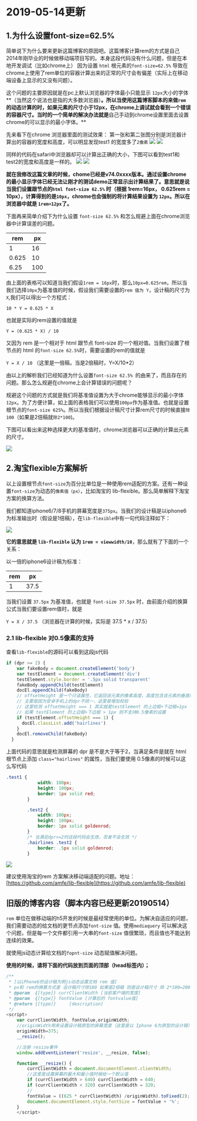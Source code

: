 # 2019-05-14更新

## 1.为什么设置font-size=62.5%
简单说下为什么要来更新这篇博客的原因吧。这篇博客计算rem的方式是自己2014年刚毕业的时候做移动端项目写的。本身这段代码没有什么问题，但是在本地开发调试（比如chrome上） 因为设置 `html` 根元素的`font-size=62.5%` 导致在chrome上使用了rem单位的容器计算出来的正常的尺寸会有偏差（实际上在移动端设备上显示的又没有问题）。

这个问题的主要原因就是在pc上默认浏览器的字体最小只能显示 `12px`大小的字体**（当然这个说法也是指的大多数浏览器）**。所以当使用这篇博客脚本的来做`rem `的动态计算的时，如果元素的尺寸小于12px，在chrome上调试就会看到一个错误的容器尺寸。当时的一个简单的解决办法就是**自己手动到chrome设置里面去设置chrome的可以显示的最小字体。**

先来看下在chrome 浏览器里面的测试效果： 第一张和第二张图分别是浏览器计算出的容器的宽度和高度，可以明显发现test1 的宽度多了`2像素`
![](https://ws3.sinaimg.cn/large/006tNc79ly1g30p3yle9cj326e08st94.jpg)
![](https://ws3.sinaimg.cn/large/006tNc79ly1g30p3t27afj329e0940ta.jpg)

同样的代码在safari中浏览器却可以计算出正确的大小，下图可以看到test1和test2的宽度和高度是一样的。
![](https://ws1.sinaimg.cn/large/006tNc79ly1g30pq51xe1j31xe0c4jtz.jpg)
![](https://ws3.sinaimg.cn/large/006tNc79ly1g30p8eqimtj32ds0iawhu.jpg)

**就在我修改这篇文章的时候，chome已经是v74.0xxxx版本。通过设置chrome的最小显示字体已经无法让刚才的测试demo正常显示出计算结果了。意思就是说当我们设置跟节点的`html font-size 62.5%` 时（根据 1rem=16px， 0.625rem = 10px），计算得到的是`10px`，chrome也会强制的将计算结果设置为 `12px`。所以在浏览器中就是 `1rem=12px`了。**

下面再来简单介绍下为什么设置 `font-size 62.5%` 和怎么规避上面在chrome浏览器中计算误差的问题。

| rem | px |
| --- | --- |
| 1 | 16 |
| 0.625 | 10 |
| 6.25 | 100 |

由上面的表格可以知道当我们假设`1rem = 16px`时，那么`10px=0.625rem`，所以当我们选择`10px`为基准值的时候，假设我们需要设置的`rem 值为 Y`，设计稿的尺寸为 `X`,我们可以得出一个方程式：

`10 * Y = 0.625 * X`

也就是实际的rem设置的值就是

`Y = (0.625 * X) / 10 `

又因为 rem 是一个相对于 html 跟节点 font-size 的一个相对值。当我们设置了根节点的 html 的`font-size 62.5%`时，需要设置的rem的值就是

`Y = X / 10` （这里是一倍稿，当是2倍稿时，Y=X/10*2）

由以上的解析我们已经知道为什么设置`font-size 62.5% `的由来了，而且存在的问题。那么怎么规避在chrome上会计算错误的问题呢？

规避这个问题的方式就是我们将基准值设置为大于chrome能够显示的最小字体 `12px`。为了方便计算，如上面的表格我们可以使用`100px`作为基准值。也就是设置根节点的`font-size 625%`。所以当我们根据设计稿尺寸计算rem尺寸的时候直接`除100`（如果是2倍稿就`除2*100`)。

下图可以看出来这种选择更大的基准值时，chrome浏览器可以正确的计算出元素的尺寸。

![](https://ws2.sinaimg.cn/large/006tNc79ly1g30y89dloxj323m0c2jrz.jpg)


## 2.淘宝flexible方案解析
以上设置根节点`font-size`为百分比单位是一种使用rem适配的方案。还有一种设置`font-size`为动态的`像素值（px）`，比如淘宝的 lib-flexible。那么简单解释下淘宝方案的换算方法。

我们都知道iphone6/7/8手机的屏幕宽度是`375px`。当我们的设计稿是以iphone6为标准输出时（假设是1倍稿），在`lib-flexible`中有一句代码注释如下：

![](https://ws1.sinaimg.cn/large/006tNc79ly1g3133yz3cjj30yo07uglq.jpg)

**它的意思就是 `lib-flexible` 认为 `1rem = viewwidth/10`**，那么就有了下面的一个关系：

以一倍的iphone6设计稿为标准：

| rem  | px |
| --- | --- |
| 1 | 37.5 |

当我们设置 `37.5px` 为基准值，也就是 `font-size 37.5px` 时，由前面介绍的换算公式当我们要设置rem值时，就是

`Y = X / 37.5` （浏览器在计算的时候，实际是 37.5 * x / 37.5）

### 2.1 lib-flexible 对0.5像素的支持

查看`lib-flexible`的源码可以看到这段js代码

```javascript
if (dpr >= 2) {
    var fakeBody = document.createElement('body')
    var testElement = document.createElement('div')
    testElement.style.border = '.5px solid transparent'
    fakeBody.appendChild(testElement)
    docEl.appendChild(fakeBody)
    // offsetHeight 是一个只读属性，它返回该元素的像素高度，高度包含该元素的垂直内边距和边框，且是一个整数。
    // 主要是因为安卓手机上的dpr不统一，这里是增加校验
    // 这里检测 offsetHeight === 1 其实就是testElement 的上边框+下边框=1px
    // 如果 testElement 的上边框+下边框 > 1px 则不支持0.5像素的设置
    if (testElement.offsetHeight === 1) {
      docEl.classList.add('hairlines')
    }
    docEl.removeChild(fakeBody)
  }
```

上面代码的意思就是检测屏幕的 dpr 是不是大于等于2，当满足条件是就在 html 根节点上添加 `class="hairlines"` 的属性，当我们要使用 0.5像素的时候可以这么写代码

```css
.test1 {
            width: 100px;
            height: 100px;
            border: 1px solid red;
        }

        .test2 {
            width: 100px;
            height: 100px;
            border: 1px solid goldenrod;
        }
        /* 当满足dpr>=2时这段代码会生效，否者不会生效 */
        .hairlines .test2 {
            border: .5px solid goldenrod;
        }
```
![](https://ws3.sinaimg.cn/large/006tNc79ly1g313t7sh85j31vl0u00ut.jpg)

建议使用淘宝的rem 方案解决移动端适配的问题。地址：[https://github.com/amfe/lib-flexible](https://github.com/amfe/lib-flexible)

## 旧版的博客内容（脚本内容已经更新20190514）

`rem` 单位在做移动端的h5开发的时候是最经常使用的单位。为解决自适应的问题，我们需要动态的给文档的更节点添加`font-size` 值。使用`mediaquery` 可以解决这个问题，但是每一个文件都引用一大串的`font-size` 值很繁琐，而且值也不能达到连续的效果。

就使用js动态计算给文档的`fopnt-size`  动态赋值解决问题。

**使用的时候，请将下面的代码放到页面的顶部（head标签内）；**
```javascript
/**
 * [以iPhone6的设计稿为例js动态设置文档 rem 值]
 * px和 rem的换算方式是 设计稿尺寸除100 如果是2倍稿 则是设计稿尺寸 除 2*100=200 3倍稿尺寸可以类推。
 * @param  {[type]} currClientWidth [当前客户端的宽度]
 * @param  {[type]} fontValue [计算后的 fontvalue值]
 * @return {[type]}     [description]
 */
<script>
    var currClientWidth, fontValue,originWidth;
    //originWidth用来设置设计稿原型的屏幕宽度（这里是以 Iphone 6为原型的设计稿）
    originWidth=375;
    __resize();

	//注册 resize事件
    window.addEventListener('resize', __resize, false);

    function __resize() {
        currClientWidth = document.documentElement.clientWidth;
        //这里是设置屏幕的最大和最小值时候给一个默认值
        if (currClientWidth > 640) currClientWidth = 640;
        if (currClientWidth < 320) currClientWidth = 320;
        //
        fontValue = ((625 * currClientWidth) /originWidth).toFixed(2);
        document.documentElement.style.fontSize = fontValue + '%';
    }
    </script>
```
